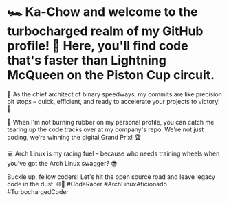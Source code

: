 # 🏎️ Ka-Chow and welcome to the turbocharged realm of my GitHub profile! 🚀 Here, you'll find code that's faster than Lightning McQueen on the Piston Cup circuit.

🤖 As the chief architect of binary speedways, my commits are like precision pit stops – quick, efficient, and ready to accelerate your projects to victory! 🏁

🏢 When I'm not burning rubber on my personal profile, you can catch me tearing up the code tracks over at my company's repo. We're not just coding, we're winning the digital Grand Prix! 🏆

💻 Arch Linux is my racing fuel – because who needs training wheels when you've got the Arch Linux swagger? 😎

Buckle up, fellow coders! Let's hit the open source road and leave legacy code in the dust. 🌐💨 #CodeRacer #ArchLinuxAficionado #TurbochargedCoder
